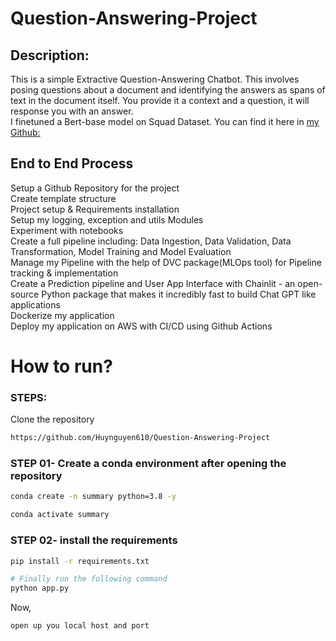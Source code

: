 # Question-Answering-Project
## Description: 
This is a simple Extractive Question-Answering Chatbot. This involves posing questions about a document and identifying the answers as spans of text in the document itself. You provide it a context and a question, it will response you with an answer.  
I finetuned a Bert-base model on Squad Dataset. You can find it here in [my Github:](https://github.com/Huynguyen610/Squad-Dataset)

## End to End Process
  Setup a Github Repository for the project  
  Create template structure   
  Project setup & Requirements installation  
  Setup my logging, exception and utils Modules  
  Experiment with notebooks  
  Create a full pipeline including: Data Ingestion, Data Validation, Data Transformation, Model Training and Model Evaluation  
  Manage my Pipeline with the help of DVC package(MLOps tool) for Pipeline tracking & implementation  
  Create a Prediction pipeline and User App Interface with Chainlit - an open-source Python package that makes it incredibly fast to build Chat GPT like applications  
  Dockerize my application  
  Deploy my application on AWS with CI/CD using Github Actions  


# How to run?
### STEPS:

Clone the repository

```bash
https://github.com/Huynguyen610/Question-Answering-Project
```

### STEP 01- Create a conda environment after opening the repository

```bash
conda create -n summary python=3.8 -y
```

```bash
conda activate summary
```


### STEP 02- install the requirements
```bash
pip install -r requirements.txt
```


```bash
# Finally run the following command
python app.py
```

Now,
```bash
open up you local host and port
```
